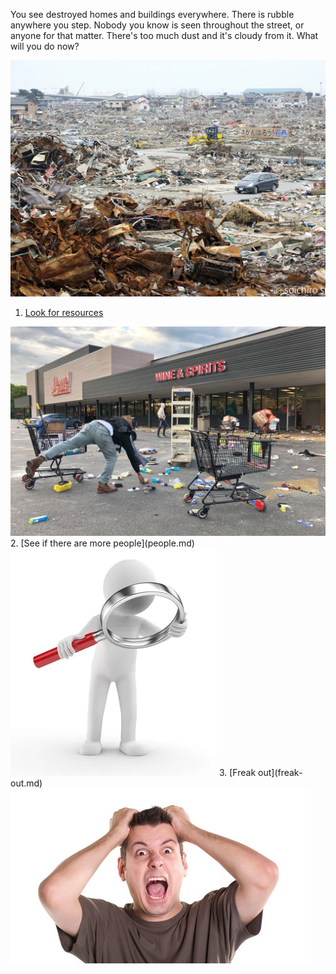 You see destroyed homes and buildings everywhere. There is rubble anywhere you step. Nobody you know is seen throughout the street, or anyone for that matter. There's too much dust and it's cloudy from it. What will you do now?

<img src="houses.jpeg" alt="Houses broken everywhere">

1. [Look for resources](resources.md)
<img src="shop.jpeg" alt="Person outside of a store">
2. [See if there are more people](people.md)
<img src="search.jpeg" alt="Person with magnifying glass">
3. [Freak out](freak-out.md)
<img src="freak_out.jpeg" alt="Man freaking out">

